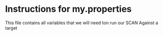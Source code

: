 # Instructions for my.properties
This file contains all variables that we will need ton run our SCAN Against a target
